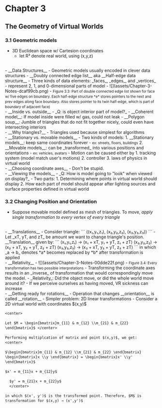 # Chapter 3
## The Geometry of Virtual Worlds

### 3.1 Geometric models
- 3D Euclidean space w/ Cartesion coordinates
  - let R³ denote real world, using (x,y,z)
<br>
- __Data Structures__
  - Geometric models usually encoded in clever data structures
    - __Doubly connected edge list__ aka __Half-edge data structure__
      - Three kinds of data elements: _faces_, _edges_, and _vertices_
      - represent 2, 1, and 0-dimensional parts of model
      - ![](assets/Chapter-3-Notes-dcaf99cb.png)
        - <small>Figure 3.3: Part of double connected edge list shown for face w/ five edges on boundary. Each half-edge structure *e* stores pointers to the next and prev edges along face boundary. Also stores pointer to its twin half-edge, which is part of boundary of adjacent face)</small>
<br>
- __Inside vs. outside__
  - _Q: is object interior part of model?_
  - __Coherent model__: If model inside were filled w/ gas, could not leak
  - __Polygon soup__: Jumble of triangles that do not fit together nicely, could even have intersecting interiors
<br>
- __Why triangles?__
  - Triangles used because simplest for algorithms
<br>
- __Stationary vs. movable models__
  - Two kinds of models:
    1. __Stationary models__: keep same coordinates forever
        - <small>ex: streets, floors, buildings</small>
    2. __Movable models__: can be _transformed_ into various positions and orientations
        - <small>ex: vehicles, avatars</small>
  - Motion can be caused either by
    1. tracking system (model match user's motions)
    2. controller
    3. laws of physics in virtual world
<br>
- __Choosing coordinate axes__
  - Don't be stupid.
<br>
- __Viewing the models__
  - _Q: How is model going to "look" when viewed on display?_
  - Two parts:
    1. Determining where points in virtual world should display
    2. How each part of model should appear after lighting sources and surface properties defined in virtual world

### 3.2 Changing Position and Orientation
- Suppose movable model defined as mesh of triangles. To move, _apply single transformation to every vertex of every triangle_
<br>
- __Translations__
  - Consider triangle:
  ```
  ((x₁,y₁,z₁), (x₂,y₂,z₂), (x₃,y₃,z₃))
  ```
  - Let _xΤ, yΤ, and zΤ_ be amount we want to change triangle's position. __Translation__ given by:
  ```
  (x₁,y₁,z₁) → (x₁ + xΤ, y₁ + yΤ, z₁ + zΤ)
  (x₂,y₂,z₂) → (x₂ + xΤ, y₂ + yΤ, z₂ + zΤ)
  (x₃,y₃,z₃) → (x₃ + xΤ, y₃ + yΤ, z₃ + zΤ)
  ```
  in which _a → b_ denotes *a* becomes replaced by *b* after transformation is applied
<br>
- __Relativity__
  - ![](assets/Chapter-3-Notes-00dde22f.png)
    - <small>Figure 3.4: Every transformation has two possible interpretations</small>
  - Transforming the coordinate axes results in an _inverse_ of transformation that would correspondingly move the model.
  - _Relativity_: Did the object move, or did the whole world move around it?
    - If we perceive ourselves as having moved, VR sickness can increase
<br>
- __Getting ready for rotations__
  - Operation that changes __orientation__ is called __rotation__
  - Simpler problem: 2D linear transformations
    - Consider a 2D virtual world with coordinates $(x,y)$

    <center>

    Let $M = \begin{bmatrix}m_{11} & m_{12} \\m_{21} & m_{22} \end{bmatrix}$ </center>

    Performing multiplcation of matrix and point $(x,y)$, we get:
    <center>

    $\begin{bmatrix}m_{11} & m_{12} \\m_{21} & m_{22} \end{bmatrix} \begin{bmatrix}x \\y \end{bmatrix} = \begin{bmatrix}x' \\y' \end{bmatrix}$

    $x' = m_{11}x + m_{12}y$

      $y' = m_{21}x + m_{22}y$
      </center>

    in which $(x', y')$ is the transformed point. Therefore, $M$ is transformation for $(x,y) → (x',y')$
